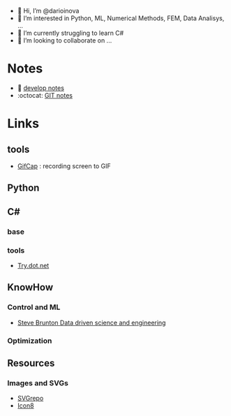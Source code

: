- 👋 Hi, I’m @darioinova
- 👀 I’m interested in Python, ML, Numerical Methods, FEM, Data Analisys, ...
- 🌱 I’m currently struggling to learn C#
- 💞️ I’m looking to collaborate on ...



<!---
darioinova/darioinova is a ✨ special ✨ repository because its `README.md` (this file) appears on your GitHub profile.
You can click the Preview link to take a look at your changes.
--->
# Notes
 * :musical_keyboard: [develop notes](develop/NOTES.md)
 * :octocat: [GIT notes](develop/GIT.md)

# Links

## tools
 * [GifCap](https://gifcap.dev/) : recording screen to GIF

## Python


## C#
### base
### tools
 * [Try.dot.net](https://try.dot.net/)

## KnowHow
### Control and ML
 * [Steve Brunton Data driven science and engineering](http://databookuw.com/)


### Optimization


## Resources
### Images and SVGs
 * [SVGrepo](https://www.svgrepo.com/)
 * [Icon8](https://icons8.com/)

